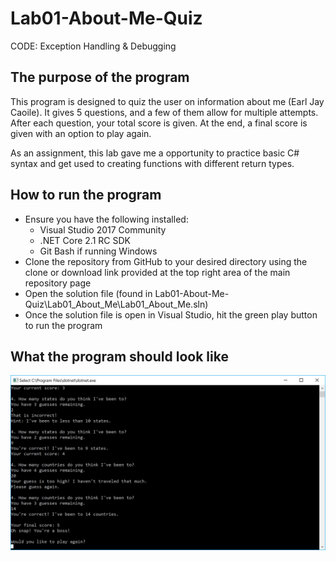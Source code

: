 # Lab01-About-Me-Quiz
CODE: Exception Handling &amp; Debugging

## The purpose of the program
This program is designed to quiz the user on information about me (Earl Jay Caoile). It gives 5 questions, and a few of them allow for multiple attempts. After each question, your total score is given. At the end, a final score is given with an option to play again.

As an assignment, this lab gave me a opportunity to practice basic C# syntax and get used to creating functions with different return types.

## How to run the program
- Ensure you have the following installed:
  - Visual Studio 2017 Community
  - .NET Core 2.1 RC SDK
  - Git Bash if running Windows
- Clone the repository from GitHub to your desired directory using the clone or download link provided at the top right area of the main repository page
- Open the solution file (found in Lab01-About-Me-Quiz\Lab01_About_Me\Lab01_About_Me.sln)
- Once the solution file is open in Visual Studio, hit the green play button to run the program

## What the program should look like
![Lab01 Screenshot](Lab01-SS.jpg)
